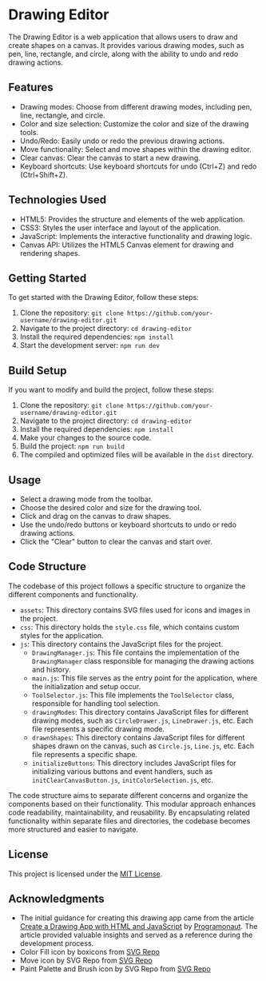 # Drawing Editor

The Drawing Editor is a web application that allows users to draw and create shapes on a canvas. It provides various drawing modes, such as pen, line, rectangle, and circle, along with the ability to undo and redo drawing actions.

## Features

- Drawing modes: Choose from different drawing modes, including pen, line, rectangle, and circle.
- Color and size selection: Customize the color and size of the drawing tools.
- Undo/Redo: Easily undo or redo the previous drawing actions.
- Move functionality: Select and move shapes within the drawing editor.
- Clear canvas: Clear the canvas to start a new drawing.
- Keyboard shortcuts: Use keyboard shortcuts for undo (Ctrl+Z) and redo (Ctrl+Shift+Z).

## Technologies Used

- HTML5: Provides the structure and elements of the web application.
- CSS3: Styles the user interface and layout of the application.
- JavaScript: Implements the interactive functionality and drawing logic.
- Canvas API: Utilizes the HTML5 Canvas element for drawing and rendering shapes.

## Getting Started

To get started with the Drawing Editor, follow these steps:

1. Clone the repository: `git clone https://github.com/your-username/drawing-editor.git`
2. Navigate to the project directory: `cd drawing-editor`
3. Install the required dependencies: `npm install`
4. Start the development server: `npm run dev`

## Build Setup

If you want to modify and build the project, follow these steps:

1. Clone the repository: `git clone https://github.com/your-username/drawing-editor.git`
2. Navigate to the project directory: `cd drawing-editor`
3. Install the required dependencies: `npm install`
4. Make your changes to the source code.
5. Build the project: `npm run build`
6. The compiled and optimized files will be available in the `dist` directory.

## Usage

- Select a drawing mode from the toolbar.
- Choose the desired color and size for the drawing tool.
- Click and drag on the canvas to draw shapes.
- Use the undo/redo buttons or keyboard shortcuts to undo or redo drawing actions.
- Click the "Clear" button to clear the canvas and start over.

## Code Structure

The codebase of this project follows a specific structure to organize the different components and functionality.

- `assets`: This directory contains SVG files used for icons and images in the project.
- `css`: This directory holds the `style.css` file, which contains custom styles for the application.
- `js`: This directory contains the JavaScript files for the project.
  - `DrawingManager.js`: This file contains the implementation of the `DrawingManager` class responsible for managing the drawing actions and history.
  - `main.js`: This file serves as the entry point for the application, where the initialization and setup occur.
  - `ToolSelector.js`: This file implements the `ToolSelector` class, responsible for handling tool selection.
  - `drawingModes`: This directory contains JavaScript files for different drawing modes, such as `CircleDrawer.js`, `LineDrawer.js`, etc. Each file represents a specific drawing mode.
  - `drawnShapes`: This directory contains JavaScript files for different shapes drawn on the canvas, such as `Circle.js`, `Line.js`, etc. Each file represents a specific shape.
  - `initializeButtons`: This directory includes JavaScript files for initializing various buttons and event handlers, such as `initClearCanvasButton.js`, `initColorSelection.js`, etc.

The code structure aims to separate different concerns and organize the components based on their functionality. This modular approach enhances code readability, maintainability, and reusability. By encapsulating related functionality within separate files and directories, the codebase becomes more structured and easier to navigate.

## License

This project is licensed under the [MIT License](LICENSE).

## Acknowledgments

- The initial guidance for creating this drawing app came from the article [Create a Drawing App with HTML and JavaScript](https://www.programonaut.com/create-a-drawing-app-with-html-and-javascript) by [Programonaut](https://www.programonaut.com/). The article provided valuable insights and served as a reference during the development process.
- Color Fill icon by boxicons from [SVG Repo](https://www.svgrepo.com/svg/334566/color-fill)
- Move icon by SVG Repo from [SVG Repo](https://www.svgrepo.com/svg/47365/move)
- Paint Palette and Brush icon by SVG Repo from [SVG Repo](https://www.svgrepo.com/svg/78385/paint-palette-and-brush)
